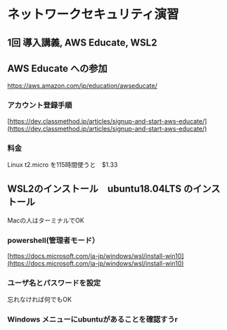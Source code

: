 # ネットワークセキュリティ演習
## 1回 導入講義, AWS Educate, WSL2


## AWS Educate への参加

[https://aws.amazon.com/jp/education/awseducate/
](https://aws.amazon.com/jp/education/awseducate/
)

### アカウント登録手順

[https://dev.classmethod.jp/articles/signup-and-start-aws-educate/](https://dev.classmethod.jp/articles/signup-and-start-aws-educate/)


### 料金

 Linux t2.micro を115時間使うと　$1.33 
 
## WSL2のインストール　ubuntu18.04LTS のインストール

Macの人はターミナルでOK

### powershell(管理者モード）



[https://docs.microsoft.com/ja-jp/windows/wsl/install-win10](https://docs.microsoft.com/ja-jp/windows/wsl/install-win10)

### ユーザ名とパスワードを設定

忘れなければ何でもOK

### Windows メニューにubuntuがあることを確認すうr